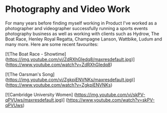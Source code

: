 # Photography and Video Work

For many years before finding myself working in Product I've worked as a photographer and videographer successfully running a sports events photography business as well as working with clients such as Hydrow, The Boat Race, Henley Royal Regatta, Champagne Lanson, Wattbike, Ludum and many more. Here are some recent favourites:

[![The Boat Race - Showtime]
(https://img.youtube.com/vi/ZdRXhGIedq8/maxresdefault.jpg)]
(https://www.youtube.com/watch?v=ZdRXhGIedq8)

[![The Oarsman's Song]
(https://img.youtube.com/vi/ZgkpiENVNKs/maxresdefault.jpg)]
(https://www.youtube.com/watch?v=ZgkpiENVNKs)

[![Cambridge University Women]
(https://img.youtube.com/vi/skPV-qPVUws/maxresdefault.jpg)]
(https://www.youtube.com/watch?v=skPV-qPVUws)

